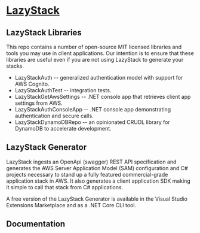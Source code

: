 # <a href="https://inscico.github.io/LazyStack/">LazyStack</a>
## LazyStack Libraries
This repo contains a number of open-source MIT licensed libraries and tools you may use in client applications. 
Our intention is to ensure that these libraries are useful even if you are not using LazyStack to generate your stacks.

- LazyStackAuth -- generalized authentication model with support for AWS Cognito.
- LazyStackAuthTest -- integration tests.
- LazyStackGetAwsSettings -- .NET console app that retrieves client app settings from AWS.
- LazyStackAuthConsoleApp -- .NET console app demonstrating authentication and secure calls.
- LazyStackDynamoDBRepo -- an opinionated CRUDL library for DynamoDB to accelerate development.

## LazyStack Generator
LazyStack ingests an OpenApi (swagger) REST API specification and generates the AWS Server Application Model (SAM) 
configuration and C# projects necessary to stand up a fully featured commercial-grade application stack in AWS. 
It also generates a client application SDK making it simple to call that stack from C# applications.

A free version of the LazyStack Generator is available in the Visual Studio Extensions Marketplace and as a 
.NET Core CLI tool. 

## Documentation


